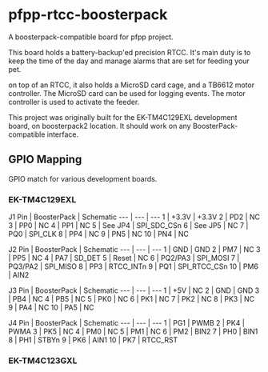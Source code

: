 # pfpp-rtcc-boosterpack
A boosterpack-compatible board for pfpp project.

This board holds a battery-backup'ed precision RTCC. It's main duty is to keep the time of the day and manage alarms that are set for feeding your pet.

on top of an RTCC, it also holds a MicroSD card cage, and a TB6612 motor controller. The MicroSD card can be used for logging events. The motor controller is used to activate the feeder.

This project was originally built for the EK-TM4C129EXL development board, on boosterpack2 location. It should work on any BoosterPack-compatible interface.

## GPIO Mapping

GPIO match for various development boards.

### EK-TM4C129EXL

J1
Pin | BoosterPack | Schematic
--- | --- | ---
1 | +3.3V | +3.3V
2 | PD2 | NC
3 | PP0 | NC
4 | PP1 | NC
5 | See JP4 | SPI_SDC_CSn
6 | See JP5 | NC
7 | PQ0 | SPI_CLK
8 | PP4 | NC
9 | PN5 | NC
10 | PN4 | NC

J2
Pin | BoosterPack | Schematic
--- | --- | ---
1 | GND | GND
2 | PM7 | NC
3 | PP5 | NC
4 | PA7 | SD_DET
5 | Reset | NC
6 | PQ2/PA3 | SPI_MOSI
7 | PQ3/PA2 | SPI_MISO
8 | PP3 | RTCC_INTn
9 | PQ1 | SPI_RTCC_CSn
10 | PM6 | AIN2

J3
Pin | BoosterPack | Schematic
--- | --- | ---
1 | +5V | NC
2 | GND | GND
3 | PB4 | NC
4 | PB5 | NC
5 | PK0 | NC
6 | PK1 | NC
7 | PK2 | NC
8 | PK3 | NC
9 | PA4 | NC
10 | PA5 | NC

J4
Pin | BoosterPack | Schematic
--- | --- | ---
1 | PG1 | PWMB
2 | PK4 | PWMA
3 | PK5 | NC
4 | PM0 | NC
5 | PM1 | NC
6 | PM2 | BIN2
7 | PH0 | BIN1
8 | PH1 | STBYn
9 | PK6 | AIN1
10 | PK7 | RTCC_RST

### EK-TM4C123GXL
